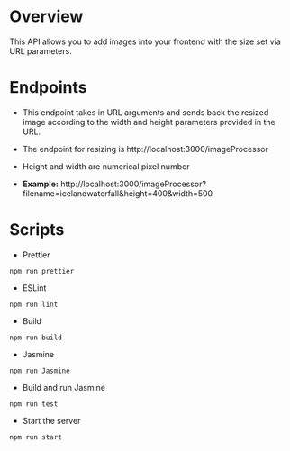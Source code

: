 # Overview
This API allows you to add images into your frontend with the size set via URL parameters.

# Endpoints

* This endpoint takes in URL arguments and sends back the resized image according to the width and height parameters provided in the URL.
* The endpoint for resizing is http://localhost:3000/imageProcessor 
* Height and width are numerical pixel number

* **Example:** http://localhost:3000/imageProcessor?filename=icelandwaterfall&height=400&width=500

# Scripts

* Prettier
```
npm run prettier
```
* ESLint
```
npm run lint
```
* Build
```
npm run build
```
* Jasmine
```
npm run Jasmine
```
* Build and run Jasmine
```
npm run test
```
* Start the server
```
npm run start
```
